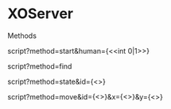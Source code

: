 # XOServer
Methods

script?method=start&human={<<int 0|1>>}

script?method=find

script?method=state&id={<<int>>} 

script?method=move&id={<<int>>}&x={<<int>>}&y={<<int>>}

